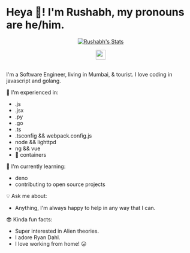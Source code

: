 # Heya 👋! I'm Rushabh, my pronouns are he/him.

<p align="center">
  <a href="https://github.com/rushabh-wadkar" class="rich-diff-level-one">
    <img src="https://github-readme-stats.vercel.app/api?username=rushabh-wadkar" alt="Rushabh's Stats" >
  </a>
</p>

<p align="center">
  <a href="https://linkedin.com/in/rushabh-wadkar">
    <img src="https://img.icons8.com/color/48/000000/linkedin-circled.png" width="26px"/>
  </a>
  <br><br>

I'm a Software Engineer, living in Mumbai, & tourist. I love coding in javascript and golang.

🧰  I'm experienced in:
- .js
- .jsx
- .py
- .go
- .ts
- .tsconfig && webpack.config.js
- node && lighttpd
- ng && vue
- 🐳 containers

🏣 I'm currently learning:
- deno
- contributing to open source projects

💡 Ask me about:
- Anything, I'm always happy to help in any way that I can.

😎 Kinda fun facts:
- Super interested in Alien theories.
- I adore Ryan Dahl.
- I love working from home! 😛
